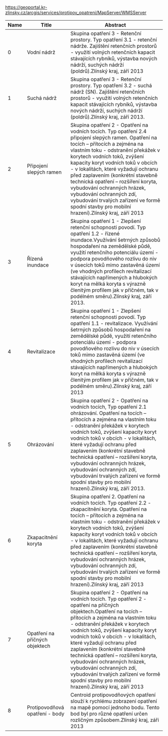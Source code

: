 https://geoportal.kr-zlinsky.cz/arcgis/services/protipov_opatreni/MapServer/WMSServer

| Name | Title                          | Abstract                                                                                                                                                                                                                                                                                                                                                                                                                                                                                                                           |
| ---- | ------------------------------ | ---------------------------------------------------------------------------------------------------------------------------------------------------------------------------------------------------------------------------------------------------------------------------------------------------------------------------------------------------------------------------------------------------------------------------------------------------------------------------------------------------------------------------------- |
| 0    | Vodní nádrž                    | Skupina opatření 3 - Retenční prostory. Typ opatření 3.1 - retenční nádrže. Zajištění retenčních prostorů - využití volných retenčních kapacit stávajících rybníků, výstavba nových nádrží, suchých nádrží (poldrů).Zlínský kraj, září 2013                                                                                                                                                                                                                                                                                        |
| 1    | Suchá nádrž                    | Skupina opatření 3 - Retenční prostory. Typ opatření 3.2 - suchá nádrž (SN). Zajištění retenčních prostorů - využití volných retenčních kapacit stávajících rybníků, výstavba nových nádrží, suchých nádrží (poldrů).Zlínský kraj, září 2013.                                                                                                                                                                                                                                                                                      |
| 2    | Připojení slepých ramen        | Skupina opatření 2 - Opatření na vodních tocích. Typ opatření 2.4 připojení slepých ramen. Opatření na tocích – přítocích a zejména na vlastním toku - odstranění překážek v korytech vodních toků, zvýšení kapacity koryt vodních toků v obcích - v lokalitách, které vyžadují ochranu před zaplavením (konkrétní stavebně technická opatření – rozšíření koryta, vybudování ochranných hrázek, vybudování ochranných zdí, vybudování trvalých zařízení ve formě spodní stavby pro mobilní hrazení).Zlínský kraj, září 2013       |
| 3    | Řízená inundace                | Skupina opatření 1 - Zlepšení retenční schopnosti povodí. Typ opatření 1.2 - řízené inundace.Využívání šetrných způsobů hospodaření na zemědělské půdě, využití retenčního potenciálu území - podpora povodňového rozlivu do niv v úsecích toků mimo zastavěná území (ve vhodných profilech revitalizací stávajících napřímených a hlubokých koryt na mělká koryta s výrazně členitým profilem jak v příčném, tak v podélném směru).Zlínský kraj, září 2013.                                                                       |
| 4    | Revitalizace                   | Skupina opatření 1 - Zlepšení retenční schopnosti povodí. Typ opatření 1.1 - revitalizace. Využívání šetrných způsobů hospodaření na zemědělské půdě, využití retenčního potenciálu území - podpora povodňového rozlivu do niv v úsecích toků mimo zastavěná území (ve vhodných profilech revitalizací stávajících napřímených a hlubokých koryt na mělká koryta s výrazně členitým profilem jak v příčném, tak v podélném směru).Zlínský kraj, září 2013                                                                          |
| 5    | Ohrázování                     | Skupina opatření 2 - Opatření na vodních tocích, Typ opatření 2.1 ohrázování. Opatření na tocích – přítocích a zejména na vlastním toku - odstranění překážek v korytech vodních toků, zvýšení kapacity koryt vodních toků v obcích - v lokalitách, které vyžadují ochranu před zaplavením (konkrétní stavebně technická opatření – rozšíření koryta, vybudování ochranných hrázek, vybudování ochranných zdí, vybudování trvalých zařízení ve formě spodní stavby pro mobilní hrazení).Zlínský kraj, září 2013.                   |
| 6    | Zkapacitnění koryta            | Skupina opatření 2. Opatření na vodních tocích. Typ opatření 2.2 - zkapacitnění koryta. Opatření na tocích – přítocích a zejména na vlastním toku - odstranění překážek v korytech vodních toků, zvýšení kapacity koryt vodních toků v obcích - v lokalitách, které vyžadují ochranu před zaplavením (konkrétní stavebně technická opatření – rozšíření koryta, vybudování ochranných hrázek, vybudování ochranných zdí, vybudování trvalých zařízení ve formě spodní stavby pro mobilní hrazení).Zlínský kraj, září 2013          |
| 7    | Opatření na příčných objektech | Skupina opatření 2 - Opatření na vodních tocích. Typ opatření 2 - opatření na příčných objektech.Opatření na tocích – přítocích a zejména na vlastním toku - odstranění překážek v korytech vodních toků, zvýšení kapacity koryt vodních toků v obcích - v lokalitách, které vyžadují ochranu před zaplavením (konkrétní stavebně technická opatření – rozšíření koryta, vybudování ochranných hrázek, vybudování ochranných zdí, vybudování trvalých zařízení ve formě spodní stavby pro mobilní hrazení).Zlínský kraj, září 2013 |
| 8    | Protipovodňová opatření - body | Centroid protipovodňových opatření slouží k rychlému zobrazení opatření na mapě pomocí jednoho bodu. Tento bod byl pro různé opatření určen rozličným způsobem.Zlínský kraj, záři 2013                                                                                                                                                                                                                                                                                                                                             |
